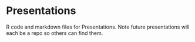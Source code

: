 # Presentations
R code and markdown files for Presentations.
Note future presentations will each be a repo so others can find them.
